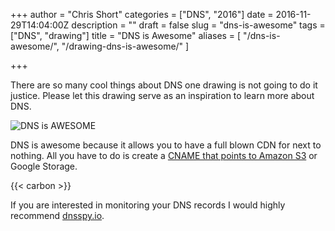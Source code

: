 +++
author = "Chris Short"
categories = ["DNS", "2016"]
date = 2016-11-29T14:04:00Z
description = ""
draft = false
slug = "dns-is-awesome"
tags = ["DNS", "drawing"]
title = "DNS is Awesome"
aliases = [
    "/dns-is-awesome/",
    "/drawing-dns-is-awesome/"
    ]

+++

There are so many cool things about DNS one drawing is not going to do it justice. Please let this drawing serve as an inspiration to learn more about DNS.

![DNS is AWESOME](/drawings/DNS-is-AWESOME.png)



DNS is awesome because it allows you to have a full blown CDN for next to nothing. All you have to do is create a [CNAME that points to Amazon S3](/low-cost-content-delivery-network-cdn/) or Google Storage.

{{< carbon >}}

If you are interested in monitoring your DNS records I would highly recommend [dnsspy.io](https://dnsspy.io/).
